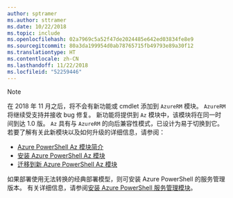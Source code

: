 ```yaml
---
author: sptramer
ms.author: sttramer
ms.date: 10/22/2018
ms.topic: include
ms.openlocfilehash: 02a7969c5a52f47de2024485e642ed03834fe8e9
ms.sourcegitcommit: 80a3da199954d0ab78765715fb49793e89a30f12
ms.translationtype: HT
ms.contentlocale: zh-CN
ms.lasthandoff: 11/22/2018
ms.locfileid: "52259446"
---
```

> [!NOTE]
> 
> 在 2018 年 11 月之后，将不会有新功能或 cmdlet 添加到 `AzureRM` 模块。 `AzureRM` 将继续受支持并接收 bug 修复。 新功能将提供到 `Az` 模块中，该模块将在同一时间到达 1.0 版。 `Az` 具有与 `AzureRM` 的向后兼容性模式，已设计为易于切换到它。 若要了解有关此新模块以及如何升级的详细信息，请参阅：
>
> * [Azure PowerShell Az 模块简介](/powershell/azure/new-azureps-module-az)
> * [安装 Azure PowerShell Az 模块](/powershell/azure/install-az-ps)
> * [迁移到新 Azure PowerShell Az 模块](/powershell/azure/migrate-from-azurerm-to-az)
>
> 如果部署使用无法转换的经典部署模型，则可安装 Azure PowerShell 的服务管理版本。 有关详细信息，请参阅[安装 Azure PowerShell 服务管理模块](/powershell/azure/servicemanagement/install-azure-ps)。
